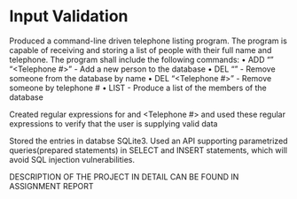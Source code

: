 # Input Validation

Produced a command-line driven telephone listing program. The program is capable of 
receiving and storing a list of people with their full name and telephone. The program shall include 
the following commands:
• ADD “<Person>” “<Telephone #>” - Add a new person to the database
• DEL “<Person>” - Remove someone from the database by name
• DEL “<Telephone #>” - Remove someone by telephone #
• LIST - Produce a list of the members of the database
  
  Created regular expressions for <Person> and <Telephone #> and used these regular expressions to 
  verify that the user is supplying valid data
  
  Stored the entries in databse SQLite3.
  Used an API supporting parametrized queries(prepared statements) in SELECT and INSERT statements, which will avoid SQL injection vulnerabilities.
  
  
  DESCRIPTION OF THE PROJECT IN DETAIL CAN BE FOUND IN ASSIGNMENT REPORT
